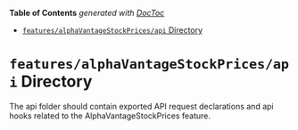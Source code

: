 <!-- START doctoc generated TOC please keep comment here to allow auto update -->
<!-- DON'T EDIT THIS SECTION, INSTEAD RE-RUN doctoc TO UPDATE -->

**Table of Contents** _generated with [DocToc](https://github.com/thlorenz/doctoc)_

- [`features/alphaVantageStockPrices/api` Directory](#featuresalphavantagestockpricesapi-directory)

<!-- END doctoc generated TOC please keep comment here to allow auto update -->

# `features/alphaVantageStockPrices/api` Directory

The api folder should contain exported API request declarations and api hooks related to the AlphaVantageStockPrices feature.
